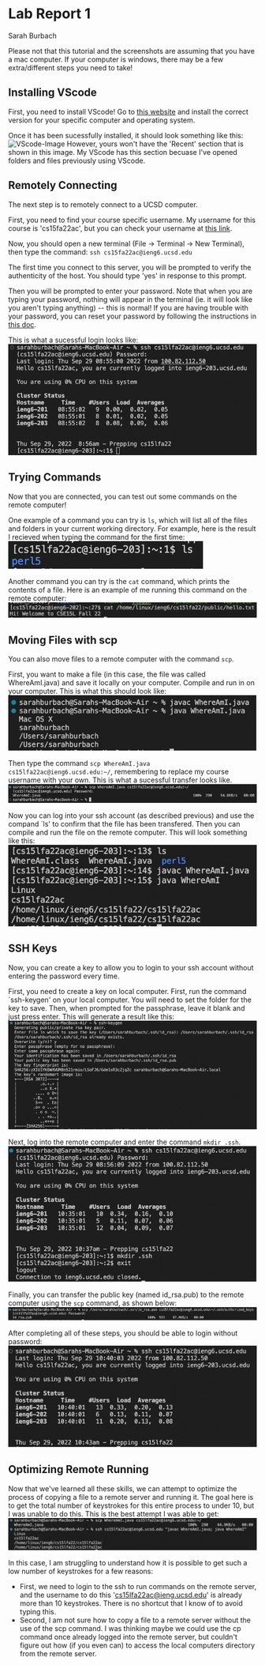 # Lab Report 1
Sarah Burbach

Please not that this tutorial and the screenshots are assuming that you have a mac computer. If your computer is windows, there may be a few extra/different steps you need to take!

## Installing VScode
First, you need to install VScode! Go to [this website](https://code.visualstudio.com/) and install the correct version for your specific computer and operating system. 

Once it has been sucessfully installed, it should look something like this: 
![VScode-Image](cse15l-lab-reports/lab-reports/lab-report-images/vscode-open.png)
However, yours won't have the 'Recent' section that is shown in this image. My VScode has this section becuase I've opened folders and files previously using VScode.

## Remotely Connecting
The next step is to remotely connect to a UCSD computer.

First, you need to find your course specific username. My username for this course is 'cs15fa22ac', but you can check your username at [this link](https://sdacs.ucsd.edu/~icc/index.php).

Now, you should open a new terminal (File -> Terminal -> New Terminal), then type the command:
`ssh cs15fa22ac@ieng6.ucsd.edu`

The first time you connect to this server, you will be prompted to verify the authenticity of the host. You should type 'yes' in response to this prompt.

Then you will be prompted to enter your password. Note that when you are typing your password, nothing will appear in the terminal (ie. it will look like you aren't typing anything) -- this is normal! If you are having trouble with your password, you can reset your password by following the instructions in [this doc](https://docs.google.com/document/d/1hs7CyQeh-MdUfM9uv99i8tqfneos6Y8bDU0uhn1wqho/edit).

This is what a sucessful login looks like:
![Successful-Connect-Image](/lab-reports/lab-report-images/successful-connection.png)

## Trying Commands
Now that you are connected, you can test out some commands on the remote computer! 

One example of a command you can try is `ls`, which will list all of the files and folders in your current working directory. For example, here is the result I recieved when typing the command for the first time:
![ls-image](/lab-reports/lab-report-images/ls-command.png)

Another command you can try is the `cat` command, which prints the contents of a file. Here is an example of me running this command on the remote computer:
![cat-image](/lab-reports/lab-report-images/cat-image.png)

## Moving Files with scp
You can also move files to a remote computer with the command `scp`.

First, you want to make a file (in this case, the file was called WhereAmI.java) and save it locally on your computer. Compile and run in on your computer. This is what this should look like:
![whereami-image](/lab-reports/lab-report-images/whereami-image.png)

Then type the command `scp WhereAmI.java cs15lfa22ac@ieng6.ucsd.edu:~/`, remembering to replace my course username with your own. This is what a sucessful transfer looks like.
![whereami-transfer](/lab-reports/lab-report-images/whereami-transfer.png)

Now you can log into your ssh account (as described previous) and use the compand `ls' to confirm that the file has been transfered. Then you can compile and run the file on the remote computer. This will look something like this:
![whereami-remote](/lab-reports/lab-report-images/whereami-remote.png)

## SSH Keys
Now, you can create a key to allow you to login to your ssh account without entering the password every time. 

First, you need to create a key on local computer. First, run the command `ssh-keygen' on your local computer. You will need to set the folder for the key to save. Then, when prompted for the passphrase, leave it blank and just press enter. This will generate a result like this:
![local-key](/lab-reports/lab-report-images/local-key.png)

Next, log into the remote computer and enter the command `mkdir .ssh`. 
![remote-mkdir](/lab-reports/lab-report-images/remote-mkdir.png)

Finally, you can transfer the public key (named id_rsa.pub) to the remote computer using the `scp` command, as shown below:
![key-transfer](/lab-reports/lab-report-images/key-transfer.png)

After completing all of these steps, you should be able to login without password: 
![login-nopassword](/lab-reports/lab-report-images/login-nopass.png)

## Optimizing Remote Running
Now that we've learned all these skills, we can attempt to optimize the process of copying a file to a remote server and running it. The goal here is to get the total number of keystrokes for this entire process to under 10, but I was unable to do this. This is the best attempt I was able to get:
![optimization-attempt](/lab-reports/lab-report-images/optimization.png)

In this case, I am struggling to understand how it is possible to get such a low number of keystrokes for a few reasons:
* First, we need to login to the ssh to run commands on the remote server, and the username to do this 'cs15lfa22ac@ieng.ucsd.edu' is already more than 10 keystrokes. There is no shortcut that I know of to avoid typing this.
* Second, I am not sure how to copy a file to a remote server without the use of the scp command. I was thinking maybe we could use the cp command once already logged into the remote server, but couldn't figure out how (if you even can) to access the local computers directory from the remote server. 
